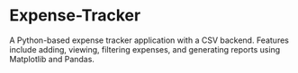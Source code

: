 # Expense-Tracker
A Python-based expense tracker application with a CSV backend. Features include adding, viewing, filtering expenses, and generating reports using Matplotlib and Pandas.
